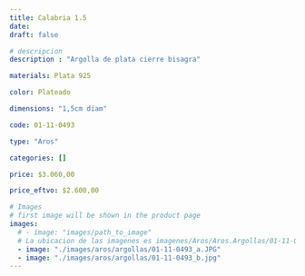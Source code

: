 ```yaml
---
title: Calabria 1.5
date: 
draft: false

# descripcion
description : "Argolla de plata cierre bisagra"

materials: Plata 925

color: Plateado

dimensions: "1,5cm diam"

code: 01-11-0493

type: "Aros"

categories: []

price: $3.060,00

price_eftvo: $2.600,00

# Images
# first image will be shown in the product page
images:
  # - image: "images/path_to_image"
  # La ubicacion de las imagenes es imagenes/Aros/Aros.Argollas/01-11-0493-calabria-1.5
  - image: "./images/aros/argollas/01-11-0493_a.JPG"
  - image: "./images/aros/argollas/01-11-0493_b.jpg"
---
```

